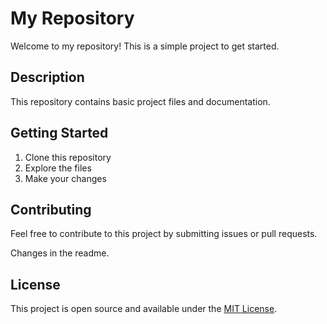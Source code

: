 # My Repository

Welcome to my repository! This is a simple project to get started.

## Description

This repository contains basic project files and documentation.

## Getting Started

1. Clone this repository
2. Explore the files
3. Make your changes

## Contributing

Feel free to contribute to this project by submitting issues or pull requests.

Changes in the readme.

## License

This project is open source and available under the [MIT License](LICENSE).
